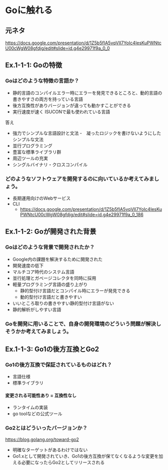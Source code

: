 # Goに触れる
## 元ネタ
https://docs.google.com/presentation/d/1Z5b5fIA5vqVII7YoIc4IesKuPWNtcU00cWgW08gfdjg/edit#slide=id.g4e29971f9a_0_0

## Ex.1-1-1: Goの特徴

### Goはどのような特徴の言語か？
- 静的言語のコンパイルエラー時にエラーを発見できるところと、動的言語の書きやすさの両方を持っている言語
- 後方互換性がありバージョンが違っても動かすことができる
- 実行速度が速く ISUCONで最も使われている言語

答え
- 強力でシンプルな言語設計と文法
  -　凝ったロジックを書けないようにしたシンプルな文法 
- 並行プログラミング
- 豊富な標準ライブラリ群
- 周辺ツールの充実
- シングルバイナリ・クロスコンパイル


### どのようなソフトウェアを開発するのに向いているか考えてみましょう。
- 長期運用向けのWebサービス
- CLI
  - https://docs.google.com/presentation/d/1Z5b5fIA5vqVII7YoIc4IesKuPWNtcU00cWgW08gfdjg/edit#slide=id.g4e29971f9a_0_186 


## Ex.1-1-2: Goが開発された背景
### Goはどのような背景で開発されたか？
- Google内の課題を解決するために開発された
- 開発速度の低下
- マルチコア時代のシステム言語
- 並行処理とガベージコレクタを同時に採用
- 軽量プログラミング言語の盛り上がり
  - 静的型付け言語だとコンパイル時にエラーが発見できる
  - 動的型付け言語だと書きやすい
- いいところ取りの書きやすい静的型付け言語がない
- 静的解析がしやすい言語

### Goを開発に用いることで、自身の開発環境のどういう問題が解決しそうかか考えてみましょう。

## Ex.1-1-3: Go1の後方互換とGo2
### Go1の後方互換で保証されているものはどれ？
- 言語仕様
- 標準ライブラリ

#### 変更される可能性あり = 互換性なし
- ランタイムの実装
- go toolなどの公式ツール

### Go2とはどういったバージョンか？
https://blog.golang.org/toward-go2
- 明確なターゲットがあるわけではない
- Go1.xとして開発されていき、Go1の後方互換が保てなくなるような変更を加える必要になったらGo2としてリリースされる